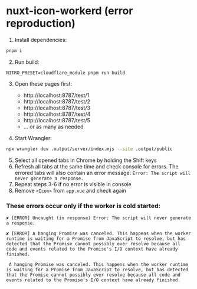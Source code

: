 # nuxt-icon-workerd (error reproduction)

1. Install dependencies:

```bash
pnpm i
```

2. Run build:

```
NITRO_PRESET=cloudflare_module pnpm run build
```

3. Open these pages first:

   - http://localhost:8787/test/1
   - http://localhost:8787/test/2
   - http://localhost:8787/test/3
   - http://localhost:8787/test/4
   - http://localhost:8787/test/5
   - ... or as many as needed

4. Start Wrangler:

```bash
npx wrangler dev .output/server/index.mjs --site .output/public
```

5. Select all opened tabs in Chrome by holding the Shift keys
6. Refresh all tabs at the same time and check console for errors. The errored tabs will also contain an error message: `Error: The script will never generate a response.`
7. Repeat steps 3-6 if no error is visible in console
8. Remove `<Icon>` from `app.vue` and check again

### These errors occur only if the worker is cold started:

`✘ [ERROR] Uncaught (in response) Error: The script will never generate a response.`

`✘ [ERROR] A hanging Promise was canceled. This happens when the worker runtime is waiting for a Promise from JavaScript to resolve, but has detected that the Promise cannot possibly ever resolve because all code and events related to the Promise's I/O context have already finished.`

` A hanging Promise was canceled. This happens when the worker runtime is waiting for a Promise from
  JavaScript to resolve, but has detected that the Promise cannot possibly ever resolve because all
  code and events related to the Promise's I/O context have already finished.`
